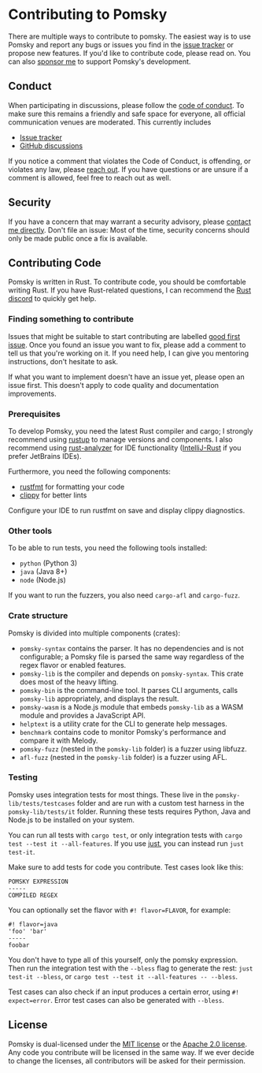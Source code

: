 # Contributing to Pomsky

There are multiple ways to contribute to pomsky. The easiest way is to use Pomsky and report any bugs or issues you find in the [issue tracker](https://github.com/pomsky-lang/pomsky/issues) or propose new features. If you'd like to contribute code, please read on. You can also [sponsor me](https://github.com/sponsors/Aloso) to support Pomsky's development.

## Conduct

When participating in discussions, please follow the [code of conduct](./CODE_OF_CONDUCT.md). To make sure this remains a friendly and safe space for everyone, all official communication venues are moderated. This currently includes

- [Issue tracker](https://github.com/pomsky-lang/pomsky/issues)
- [GitHub discussions](https://github.com/pomsky-lang/pomsky/discussions)

If you notice a comment that violates the Code of Conduct, is offending, or violates any law, please [reach out](mailto:ludwig.stecher@gmx.de). If you have questions or are unsure if a comment is allowed, feel free to reach out as well.

## Security

If you have a concern that may warrant a security advisory, please [contact me directly](mailto:ludwig.stecher@gmx.de). Don't file an issue: Most of the time, security concerns should only be made public once a fix is available.

## Contributing Code

Pomsky is written in Rust. To contribute code, you should be comfortable writing Rust. If you have Rust-related questions, I can recommend the [Rust discord](https://discord.gg/rust-lang) to quickly get help.

### Finding something to contribute

Issues that might be suitable to start contributing are labelled [good first issue](https://github.com/pomsky-lang/pomsky/issues?q=is%3Aopen+is%3Aissue+label%3A%22good+first+issue%22). Once you found an issue you want to fix, please add a comment to tell us that you're working on it. If you need help, I can give you mentoring instructions, don't hesitate to ask.

If what you want to implement doesn't have an issue yet, please open an issue first. This doesn't apply to code quality and documentation improvements.

### Prerequisites

To develop Pomsky, you need the latest Rust compiler and cargo; I strongly recommend using [rustup](https://rustup.rs/) to manage versions and components. I also recommend using [rust-analyzer](https://rust-analyzer.github.io/) for IDE functionality ([IntelliJ-Rust](https://intellij-rust.github.io/) if you prefer JetBrains IDEs).

Furthermore, you need the following components:

- [rustfmt](https://github.com/rust-lang/rustfmt) for formatting your code
- [clippy](https://doc.rust-lang.org/clippy/) for better lints

Configure your IDE to run rustfmt on save and display clippy diagnostics.

### Other tools

To be able to run tests, you need the following tools installed:

- `python` (Python 3)
- `java` (Java 8+)
- `node` (Node.js)

If you want to run the fuzzers, you also need `cargo-afl` and `cargo-fuzz`.

### Crate structure

Pomsky is divided into multiple components (crates):

- `pomsky-syntax` contains the parser. It has no dependencies and is not configurable; a Pomsky file is parsed the same way regardless of the regex flavor or enabled features.
- `pomsky-lib` is the compiler and depends on `pomsky-syntax`. This crate does most of the heavy lifting.
- `pomsky-bin` is the command-line tool. It parses CLI arguments, calls `pomsky-lib` appropriately, and displays the result.
- `pomsky-wasm` is a Node.js module that embeds `pomsky-lib` as a WASM module and provides a JavaScript API.
- `helptext` is a utility crate for the CLI to generate help messages.
- `benchmark` contains code to monitor Pomsky's performance and compare it with Melody.
- `pomsky-fuzz` (nested in the `pomsky-lib` folder) is a fuzzer using libfuzz.
- `afl-fuzz` (nested in the `pomsky-lib` folder) is a fuzzer using AFL.

### Testing

Pomsky uses integration tests for most things. These live in the `pomsky-lib/tests/testcases` folder and are run with a custom test harness in the `pomsky-lib/tests/it` folder. Running these tests requires Python, Java and Node.js to be installed on your system.

You can run all tests with `cargo test`, or only integration tests with `cargo test --test it --all-features`. If you use [just](https://github.com/casey/just), you can instead run `just test-it`.

Make sure to add tests for code you contribute. Test cases look like this:

```
POMSKY EXPRESSION
-----
COMPILED REGEX
```

You can optionally set the flavor with `#! flavor=FLAVOR`, for example:

```
#! flavor=java
'foo' 'bar'
-----
foobar
```

You don't have to type all of this yourself, only the pomsky expression. Then run the integration test with the `--bless` flag to generate the rest: `just test-it --bless`, or `cargo test --test it --all-features -- --bless`.

Test cases can also check if an input produces a certain error, using `#! expect=error`. Error test cases can also be generated with `--bless`.

## License

Pomsky is dual-licensed under the [MIT license](https://opensource.org/licenses/MIT) or the [Apache 2.0 license](https://opensource.org/licenses/Apache-2.0). Any code you contribute will be licensed in the same way. If we ever decide to change the licenses, all contributors will be asked for their permission.
